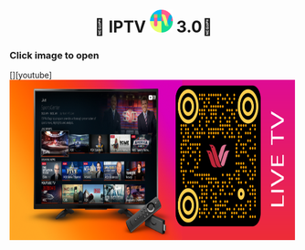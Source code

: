 
<h1 align='center'>🌟 IPTV <a href="https://github.com/webkokri/iptv"><img src="/img/favicon_round.png" width="40" height="40"></a> 3.0🌟</h1>


###       Click image to open

[<img align="left" alt="IPTV" width="500px" height="281px" src="img/livetv.png" />][youtube]





